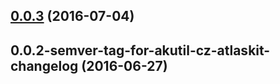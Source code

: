 <a name="0.0.3"></a>
## [0.0.3](https://aui-team-bot/https://bitbucket.org/atlassian/atlaskit/compare/0.0.2-semver-tag-for-akutil-cz-atlaskit-changelog...v0.0.3) (2016-07-04)



<a name="0.0.2-semver-tag-for-akutil-cz-atlaskit-changelog"></a>
## 0.0.2-semver-tag-for-akutil-cz-atlaskit-changelog (2016-06-27)



